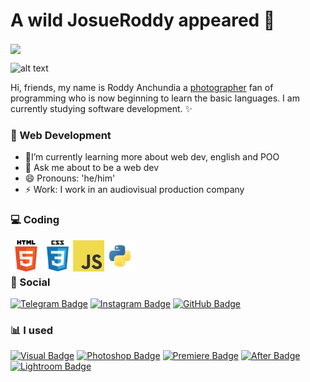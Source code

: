 # A wild JosueRoddy appeared 👋

<img align="center" src="https://media.giphy.com/media/13HgwGsXF0aiGY/giphy.gif">

![alt text](banner)


Hi, friends, my name is Roddy Anchundia a [photographer] fan of programming who is now beginning to learn the basic languages. I am currently studying software development. ✨

### 🌱 Web Development 


- 📕I’m currently learning more about web dev, english and POO
- 💬 Ask me about to be a web dev
- 😄 Pronouns: 'he/him'
- ⚡ Work: I work in an audiovisual production company

### 💻 Coding 
<img align="left" alt="HTML5" width="50px" src="https://raw.githubusercontent.com/github/explore/80688e429a7d4ef2fca1e82350fe8e3517d3494d/topics/html/html.png" />

<img align="left" alt="CSS" width="50px" src="https://raw.githubusercontent.com/github/explore/80688e429a7d4ef2fca1e82350fe8e3517d3494d/topics/css/css.png"/>

<img align="left" alt="JAVASCRIPT" width="50px" src="https://raw.githubusercontent.com/github/explore/80688e429a7d4ef2fca1e82350fe8e3517d3494d/topics/javascript/javascript.png" />

<img align="left" alt="JAVASCRIPT" width="50px" src="https://raw.githubusercontent.com/github/explore/80688e429a7d4ef2fca1e82350fe8e3517d3494d/topics/python/python.png" />

<br/>

<br/>

### 🤝 Social


[![Telegram Badge](https://img.shields.io/badge/Telegram-2CA5E0?style=for-the-badge&logo=telegram&logoColor=white&link=https://t.me/josueroddy)](https://t.me/josueroddy)
[![Instagram Badge](https://img.shields.io/badge/Instagram-E4405F?style=for-the-badge&logo=instagram&logoColor=white&link=https://www.instagram.com/josueroddy/)](https://www.instagram.com/josueroddy/)
[![GitHub Badge](https://img.shields.io/badge/GitHub-100000?style=for-the-badge&logo=github&logoColor=white&link=https://github.com/RoddyAnchundia)](https://github.com/RoddyAnchundia)




### 📊 I used


[![Visual Badge](https://img.shields.io/badge/Visual_studio-1A75C8?style=for-the-badge&logo=visualstudio&logoColor=white&link=https://code.visualstudio.com/?wt.mc_id=vscom_downloads)](https://code.visualstudio.com/?wt.mc_id=vscom_downloads)
[![Photoshop Badge](https://img.shields.io/badge/Photoshop-4169E1?style=for-the-badge&logo=adobephotoshop&logoColor=white&link=https://www.adobe.com/la/products/photoshop.html?sdid=KQPQZ&mv=search&ef_id=CjwKCAiAiKuOBhBQEiwAId_sK6fVUI2mjuWQv4mWbrv1Bnnpt0Pq6oGJ01o1nQhqoufkb1pfPHDtghoCdasQAvD_BwE:G:s&s_kwcid=AL!3085!3!473120598120!e!!g!!descargar%20photoshop!9499870550!97813451238)](https://www.adobe.com/la/products/photoshop.html?sdid=KQPQZ&mv=search&ef_id=CjwKCAiAiKuOBhBQEiwAId_sK6fVUI2mjuWQv4mWbrv1Bnnpt0Pq6oGJ01o1nQhqoufkb1pfPHDtghoCdasQAvD_BwE:G:s&s_kwcid=AL!3085!3!473120598120!e!!g!!descargar%20photoshop!9499870550!97813451238)
[![Premiere Badge](https://img.shields.io/badge/Premiere_pro-7A3ADA?style=for-the-badge&logo=adobepremierepro&logoColor=white&link=https://www.adobe.com/la/products/premiere.html?sdid=KQPRY&mv=search&ef_id=CjwKCAiAiKuOBhBQEiwAId_sK9zkjwc2UzGYI6NP-1h_1R7IuJ-2EYvAp7QI6AFl2m_s7e673XPurhoCDPsQAvD_BwE:G:s&s_kwcid=AL!3085!3!442303212699!e!!g!!premiere%20pro!9499870688!97813424878)](https://www.adobe.com/la/products/premiere.html?sdid=KQPRY&mv=search&ef_id=CjwKCAiAiKuOBhBQEiwAId_sK9zkjwc2UzGYI6NP-1h_1R7IuJ-2EYvAp7QI6AFl2m_s7e673XPurhoCDPsQAvD_BwE:G:s&s_kwcid=AL!3085!3!442303212699!e!!g!!premiere%20pro!9499870688!97813424878)
[![After Badge](https://img.shields.io/badge/After_effects-A910A7?style=for-the-badge&logo=adobeaftereffects&logoColor=white&link=https://www.adobe.com/la/products/aftereffects.html?sdid=KQPRU&mv=search&ef_id=CjwKCAiAiKuOBhBQEiwAId_sKxHogBcHaUbylH2hFWBdix_hPh58K_j4dlHnhS9l48obAkA5eLKdhRoC0NEQAvD_BwE:G:s&s_kwcid=AL!3085!3!459876013380!e!!g!!after%20effect!9499870787!97813411118)](https://www.adobe.com/la/products/aftereffects.html?sdid=KQPRU&mv=search&ef_id=CjwKCAiAiKuOBhBQEiwAId_sKxHogBcHaUbylH2hFWBdix_hPh58K_j4dlHnhS9l48obAkA5eLKdhRoC0NEQAvD_BwE:G:s&s_kwcid=AL!3085!3!459876013380!e!!g!!after%20effect!9499870787!97813411118)
[![Lightroom Badge](https://img.shields.io/badge/Lightroom-065CD6?style=for-the-badge&logo=adobelightroom&logoColor=white&link=https://www.adobe.com/la/products/photoshop-lightroom.html?sdid=KQPQZ&mv=search&ef_id=CjwKCAiAiKuOBhBQEiwAId_sK5FzqBldL7fcshnGjh-1Ad1-l5seXUwbEIB6wbz0A0St-iudXB-Q9BoCMRMQAvD_BwE:G:s&s_kwcid=AL!3085!3!459896392444!e!!g!!lightroom!9499870559!97813450558)](https://www.adobe.com/la/products/photoshop-lightroom.html?sdid=KQPQZ&mv=search&ef_id=CjwKCAiAiKuOBhBQEiwAId_sK5FzqBldL7fcshnGjh-1Ad1-l5seXUwbEIB6wbz0A0St-iudXB-Q9BoCMRMQAvD_BwE:G:s&s_kwcid=AL!3085!3!459896392444!e!!g!!lightroom!9499870559!97813450558)








<!--  Links -->
[photographer]: https://www.instagram.com/josueroddy/
[banner]: https://github.com/RoddyAnchundia/RoddyAnchundia/blob/1521c7c1cc7dba99a3bcc4ab030b596674a66980/josueroddy.gif/